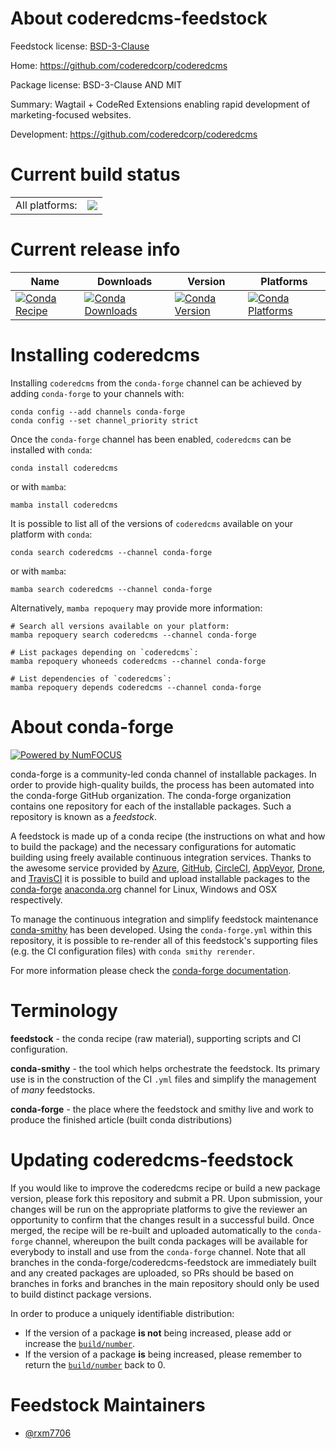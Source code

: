 About coderedcms-feedstock
==========================

Feedstock license: [BSD-3-Clause](https://github.com/conda-forge/coderedcms-feedstock/blob/main/LICENSE.txt)

Home: https://github.com/coderedcorp/coderedcms

Package license: BSD-3-Clause AND MIT

Summary: Wagtail + CodeRed Extensions enabling rapid development of marketing-focused websites.

Development: https://github.com/coderedcorp/coderedcms

Current build status
====================


<table><tr><td>All platforms:</td>
    <td>
      <a href="https://dev.azure.com/conda-forge/feedstock-builds/_build/latest?definitionId=21461&branchName=main">
        <img src="https://dev.azure.com/conda-forge/feedstock-builds/_apis/build/status/coderedcms-feedstock?branchName=main">
      </a>
    </td>
  </tr>
</table>

Current release info
====================

| Name | Downloads | Version | Platforms |
| --- | --- | --- | --- |
| [![Conda Recipe](https://img.shields.io/badge/recipe-coderedcms-green.svg)](https://anaconda.org/conda-forge/coderedcms) | [![Conda Downloads](https://img.shields.io/conda/dn/conda-forge/coderedcms.svg)](https://anaconda.org/conda-forge/coderedcms) | [![Conda Version](https://img.shields.io/conda/vn/conda-forge/coderedcms.svg)](https://anaconda.org/conda-forge/coderedcms) | [![Conda Platforms](https://img.shields.io/conda/pn/conda-forge/coderedcms.svg)](https://anaconda.org/conda-forge/coderedcms) |

Installing coderedcms
=====================

Installing `coderedcms` from the `conda-forge` channel can be achieved by adding `conda-forge` to your channels with:

```
conda config --add channels conda-forge
conda config --set channel_priority strict
```

Once the `conda-forge` channel has been enabled, `coderedcms` can be installed with `conda`:

```
conda install coderedcms
```

or with `mamba`:

```
mamba install coderedcms
```

It is possible to list all of the versions of `coderedcms` available on your platform with `conda`:

```
conda search coderedcms --channel conda-forge
```

or with `mamba`:

```
mamba search coderedcms --channel conda-forge
```

Alternatively, `mamba repoquery` may provide more information:

```
# Search all versions available on your platform:
mamba repoquery search coderedcms --channel conda-forge

# List packages depending on `coderedcms`:
mamba repoquery whoneeds coderedcms --channel conda-forge

# List dependencies of `coderedcms`:
mamba repoquery depends coderedcms --channel conda-forge
```


About conda-forge
=================

[![Powered by
NumFOCUS](https://img.shields.io/badge/powered%20by-NumFOCUS-orange.svg?style=flat&colorA=E1523D&colorB=007D8A)](https://numfocus.org)

conda-forge is a community-led conda channel of installable packages.
In order to provide high-quality builds, the process has been automated into the
conda-forge GitHub organization. The conda-forge organization contains one repository
for each of the installable packages. Such a repository is known as a *feedstock*.

A feedstock is made up of a conda recipe (the instructions on what and how to build
the package) and the necessary configurations for automatic building using freely
available continuous integration services. Thanks to the awesome service provided by
[Azure](https://azure.microsoft.com/en-us/services/devops/), [GitHub](https://github.com/),
[CircleCI](https://circleci.com/), [AppVeyor](https://www.appveyor.com/),
[Drone](https://cloud.drone.io/welcome), and [TravisCI](https://travis-ci.com/)
it is possible to build and upload installable packages to the
[conda-forge](https://anaconda.org/conda-forge) [anaconda.org](https://anaconda.org/)
channel for Linux, Windows and OSX respectively.

To manage the continuous integration and simplify feedstock maintenance
[conda-smithy](https://github.com/conda-forge/conda-smithy) has been developed.
Using the ``conda-forge.yml`` within this repository, it is possible to re-render all of
this feedstock's supporting files (e.g. the CI configuration files) with ``conda smithy rerender``.

For more information please check the [conda-forge documentation](https://conda-forge.org/docs/).

Terminology
===========

**feedstock** - the conda recipe (raw material), supporting scripts and CI configuration.

**conda-smithy** - the tool which helps orchestrate the feedstock.
                   Its primary use is in the construction of the CI ``.yml`` files
                   and simplify the management of *many* feedstocks.

**conda-forge** - the place where the feedstock and smithy live and work to
                  produce the finished article (built conda distributions)


Updating coderedcms-feedstock
=============================

If you would like to improve the coderedcms recipe or build a new
package version, please fork this repository and submit a PR. Upon submission,
your changes will be run on the appropriate platforms to give the reviewer an
opportunity to confirm that the changes result in a successful build. Once
merged, the recipe will be re-built and uploaded automatically to the
`conda-forge` channel, whereupon the built conda packages will be available for
everybody to install and use from the `conda-forge` channel.
Note that all branches in the conda-forge/coderedcms-feedstock are
immediately built and any created packages are uploaded, so PRs should be based
on branches in forks and branches in the main repository should only be used to
build distinct package versions.

In order to produce a uniquely identifiable distribution:
 * If the version of a package **is not** being increased, please add or increase
   the [``build/number``](https://docs.conda.io/projects/conda-build/en/latest/resources/define-metadata.html#build-number-and-string).
 * If the version of a package **is** being increased, please remember to return
   the [``build/number``](https://docs.conda.io/projects/conda-build/en/latest/resources/define-metadata.html#build-number-and-string)
   back to 0.

Feedstock Maintainers
=====================

* [@rxm7706](https://github.com/rxm7706/)

